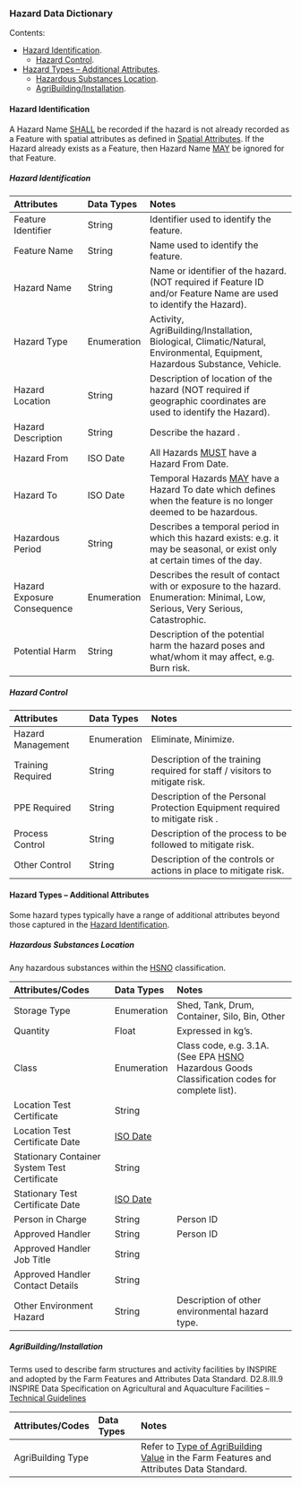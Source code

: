 ### Hazard Data Dictionary

Contents:
* [Hazard Identification](#Hazard-Identification).
  * [Hazard Control](#Hazard-Control).
* [Hazard Types – Additional Attributes](#Hazard-Types-–-Additional-Attributes).
  * [Hazardous Substances Location](#Hazardous-Substances-Location).
  * [AgriBuilding/Installation](AgriBuilding/Installation).

#### Hazard Identification

A Hazard Name [SHALL](docs/HSDS_Definitions-and-Abbreviations_Interpretation.md#Interpretation) be recorded if the hazard is not already recorded as a Feature with spatial attributes as defined in [Spatial Attributes](docs/HSDS_Identification-of-Observations.md#Spatial-Attributes). If the Hazard already exists as a Feature, then Hazard Name [MAY](docs/HSDS_Definitions-and-Abbreviations_Interpretation.md#Interpretation) be ignored for that Feature.

##### Hazard Identification 

Attributes | Data Types | Notes
:--------- | :--------- | :----
Feature Identifier | String | Identifier used to identify the feature.
Feature Name | String | Name used to identify the feature.
Hazard Name | String | Name or identifier of the hazard. (NOT required if Feature ID and/or Feature Name are used to identify the Hazard).
Hazard Type | Enumeration | Activity, AgriBuilding/Installation, Biological, Climatic/Natural, Environmental, Equipment, Hazardous Substance,  Vehicle.
Hazard Location | String | Description of location of the hazard (NOT required if geographic coordinates are used to identify the Hazard).
Hazard Description | String | Describe the hazard .
Hazard From	| ISO Date | All Hazards [MUST](docs/HSDS_Definitions-and-Abbreviations_Interpretation.md#Interpretation) have a Hazard From Date.
Hazard To | ISO Date | Temporal Hazards [MAY](docs/HSDS_Definitions-and-Abbreviations_Interpretation.md#Interpretation) have a Hazard To date which defines when the feature is no longer deemed to be hazardous.
Hazardous Period | String | Describes a temporal period in which this hazard exists: e.g. it may be seasonal, or exist only at certain times of the day.
Hazard Exposure Consequence	| Enumeration | Describes the result of contact with or exposure to the hazard. Enumeration: Minimal, Low, Serious, Very Serious, Catastrophic.
Potential Harm | String | Description of the potential harm the hazard poses and what/whom it may affect, e.g. Burn risk.

##### Hazard Control	

Attributes | Data Types | Notes
:--------- | :--------- | :----
Hazard Management | Enumeration | Eliminate, Minimize.
Training Required | String | Description of the training required for staff / visitors to mitigate risk.
PPE Required | String | Description of the Personal Protection Equipment required to mitigate risk .
Process Control | String | Description of the process to be followed to mitigate risk.
Other Control | String | Description of the controls or actions in place to mitigate risk.

#### Hazard Types – Additional Attributes
Some hazard types typically have a range of additional attributes beyond those captured in the [Hazard Identification](#Hazard-Identification). 

##### Hazardous Substances Location
Any hazardous substances within the [HSNO](docs/HSDS_Definitions-and-Abbreviations_Interpretation.md#Definitions-and-Abbreviations) classification. 

Attributes/Codes | Data Types | Notes
:--------------- | :--------- | :----
Storage Type | Enumeration |  Shed, Tank, Drum, Container, Silo, Bin, Other
Quantity | Float | Expressed in kg’s.
Class | Enumeration |  Class code, e.g. 3.1A. (See EPA [HSNO](docs/HSDS_Definitions-and-Abbreviations_Interpretation.md#Definitions-and-Abbreviations) Hazardous Goods Classification codes for complete list).
Location Test Certificate | String
Location Test Certificate Date | [ISO Date](docs/HSDS_Definitions-and-Abbreviations_Interpretation.md#Definitions-and-Abbreviations)
Stationary Container System Test Certificate | String
Stationary Test Certificate Date | [ISO Date](docs/HSDS_Definitions-and-Abbreviations_Interpretation.md#Definitions-and-Abbreviations)
Person in Charge | String | Person ID
Approved Handler | String | Person ID
Approved Handler Job Title | String
Approved Handler Contact Details | String
Other Environment Hazard | String | Description of other environmental hazard type.

##### AgriBuilding/Installation

Terms used to describe farm structures and activity facilities by INSPIRE and adopted by the Farm Features and Attributes Data Standard. D2.8.III.9 INSPIRE Data Specification on Agricultural and Aquaculture Facilities – [Technical Guidelines](http://inspire.ec.europa.eu/documents/Data_Specifications/INSPIRE_DataSpecification_AF_v3.0.pdf)
	
Attributes/Codes | Data Types | Notes
:--------------- | :--------- | :----
AgriBuilding Type | | Refer to [Type of AgriBuilding Value](docs/FFADS_Enumeration-Lists.md#Type-of-AgriBuilding-Value) in the Farm Features and Attributes Data Standard.

